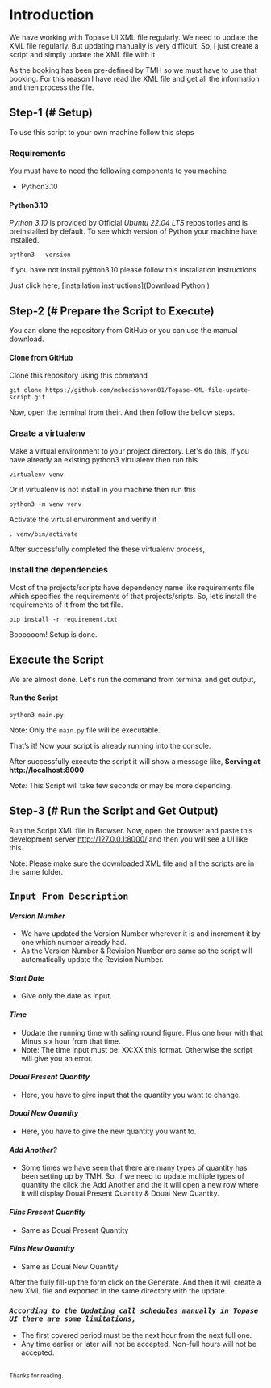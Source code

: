 # Introduction
We have working with Topase UI XML file regularly. We need to update the XML file regularly. But updating manually is very difficult. So, I just create a script and simply update the XML file with it.

As the booking has been pre-defined by TMH so we must have to use that booking. For this reason I have read the XML file and get all the information and then process the file.

## Step-1 (# Setup)
To use this script to your own machine follow this steps

### Requirements
You must have to need the following components to you machine

* Python3.10

#### Python3.10
_Python 3.10_ is provided by Official _Ubuntu 22.04 LTS_ repositories and is preinstalled by default. To see which version of Python your machine have installed.

    python3 --version

If you have not install pyhton3.10 please follow this installation instructions

Just click here, [installation instructions](Download Python )

## Step-2 (# Prepare the Script to Execute)
You can clone the repository from GitHub or you can use the manual download.

#### Clone from GitHub
Clone this repository using this command

    git clone https://github.com/mehedishovon01/Topase-XML-file-update-script.git

Now, open the terminal from their. And then follow the bellow steps.

### Create a virtualenv
Make a virtual environment to your project directory. Let's do this,
If you have already an existing python3 virtualenv then run this

    virtualenv venv

Or if virtualenv is not install in you machine then run this

    python3 -m venv venv

Activate the virtual environment and verify it

    . venv/bin/activate

After successfully completed the these virtualenv process,

### Install the dependencies
Most of the projects/scripts have dependency name like requirements file which specifies the requirements of that projects/sripts. So, let’s install the requirements of it from the txt file.

    pip install -r requirement.txt

Boooooom! Setup is done.

## Execute the Script
We are almost done. Let's run the command from terminal and get output,

#### Run the Script

    python3 main.py

Note: Only the `main.py` file will be executable.

That’s it! Now your script is already running into the console. 

After successfully execute the script it will show a message like, **Serving at http://localhost:8000**

_Note:_ This Script will take few seconds or may be more depending.

## Step-3 (# Run the Script and Get Output)
Run the Script XML file in Browser. Now, open the browser and paste this development server http://127.0.0.1:8000/ and then you will see a UI like this.

Note: Please make sure the downloaded XML file and all the scripts are in the same folder.

## `Input From Description`
#### _Version Number_
* We have updated the Version Number wherever it is and increment it by one which number already had.
* As the Version Number & Revision Number are same so the script will automatically update the Revision Number.

#### _Start Date_
* Give only the date as input.

#### _Time_
* Update the running time with saling round figure. Plus one hour with that Minus six hour from that time. 
* Note: The time input must be: XX:XX this format. Otherwise the script will give you an error.

#### _Douai Present Quantity_
* Here, you have to give input that the quantity you want to change.

#### _Douai New Quantity_
* Here, you have to give the new quantity you want to.

#### _Add Another?_
* Some times we have seen that there are many types of quantity has been setting up by TMH. So, if we need to update multiple types of quantity the click the Add Another and the it will open a new row where it will display Douai Present Quantity & Douai New Quantity.

#### _Flins Present Quantity_
* Same as Douai Present Quantity

#### _Flins New Quantity_
* Same as Douai New Quantity

After the fully fill-up the form click on the Generate. And then it will create a new XML file and exported in the same directory with the update.

### _`According to the Updating call schedules manually in Topase UI there are some limitations,`_

* The first covered period must be the next hour from the next full one.
* Any time earlier or later will not be accepted. Non-full hours will not be accepted.

<br>
<sub> Thanks for reading. </sub>